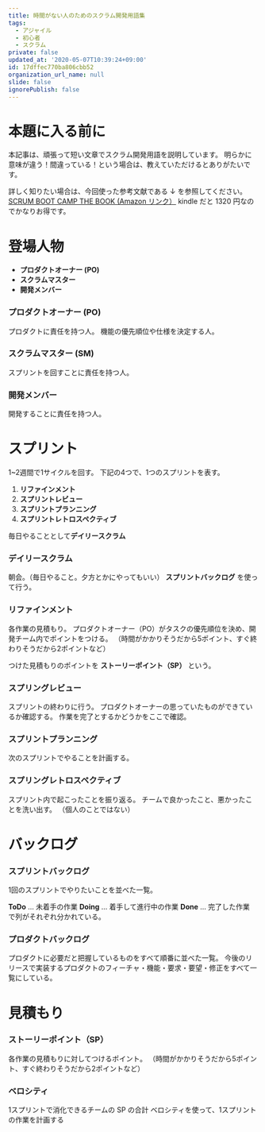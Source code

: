```yaml
---
title: 時間がない人のためのスクラム開発用語集
tags:
  - アジャイル
  - 初心者
  - スクラム
private: false
updated_at: '2020-05-07T10:39:24+09:00'
id: 17dffec770ba806cbb52
organization_url_name: null
slide: false
ignorePublish: false
---
```

# 本題に入る前に

本記事は、頑張って短い文章でスクラム開発用語を説明しています。
明らかに意味が違う！間違っている！という場合は、教えていただけるとありがたいです。

詳しく知りたい場合は、今回使った参考文献である ↓ を参照してください。
[SCRUM BOOT CAMP THE BOOK (Amazon リンク）](https://www.amazon.co.jp/SCRUM-BOOT-CAMP-BOOK-%E8%A5%BF%E6%9D%91/dp/4798129712/ref=sr_1_2?__mk_ja_JP=%E3%82%AB%E3%82%BF%E3%82%AB%E3%83%8A&dchild=1&keywords=%E3%82%B9%E3%82%AF%E3%83%A9%E3%83%A0&qid=1588769992&sr=8-2)
kindle だと 1320 円なのでかなりお得です。

# 登場人物

- **プロダクトオーナー (PO)**
- **スクラムマスター**
- **開発メンバー**

### プロダクトオーナー (PO)

プロダクトに責任を持つ人。
機能の優先順位や仕様を決定する人。

### スクラムマスター (SM)

スプリントを回すことに責任を持つ人。

### 開発メンバー

開発することに責任を持つ人。

# スプリント

1~2週間で1サイクルを回す。
下記の4つで、1つのスプリントを表す。

1. **リファインメント**
2. **スプリントレビュー**
3. **スプリントプランニング**
4. **スプリントレトロスペクティブ**

毎日やることとして**デイリースクラム**

### デイリースクラム

朝会。（毎日やること。夕方とかにやってもいい）
**スプリントバックログ** を使って行う。

### リファインメント

各作業の見積もり。
プロダクトオーナー（PO）がタスクの優先順位を決め、開発チーム内でポイントをつける。
（時間がかかりそうだから5ポイント、すぐ終わりそうだから2ポイントなど）

つけた見積もりのポイントを **ストーリーポイント（SP）** という。

### スプリングレビュー

スプリントの終わりに行う。
プロダクトオーナーの思っていたものができているか確認する。
作業を完了とするかどうかをここで確認。

### スプリントプランニング

次のスプリントでやることを計画する。

### スプリングレトロスペクティブ

スプリント内で起こったことを振り返る。
チームで良かったこと、悪かったことを洗い出す。
（個人のことではない）

# バックログ

### スプリントバックログ

1回のスプリントでやりたいことを並べた一覧。

**ToDo** … 未着手の作業
**Doing** … 着手して進行中の作業
**Done** … 完了した作業
で列がそれぞれ分かれている。

### プロダクトバックログ

プロダクトに必要だと把握しているものをすべて順番に並べた一覧。
今後のリリースで実装するプロダクトのフィーチャ・機能・要求・要望・修正をすべて一覧にしている。

# 見積もり

### ストーリーポイント（SP）

各作業の見積もりに対してつけるポイント。
（時間がかかりそうだから5ポイント、すぐ終わりそうだから2ポイントなど）

### ベロシティ

1スプリントで消化できるチームの SP の合計
ベロシティを使って、1スプリントの作業を計画する

